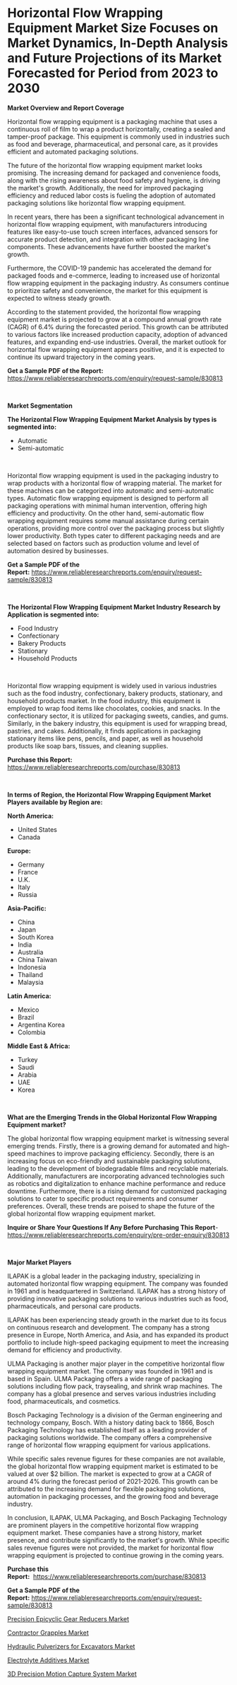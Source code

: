<p><h1>Horizontal Flow Wrapping Equipment Market Size Focuses on Market Dynamics, In-Depth Analysis and Future Projections of its Market Forecasted for Period from 2023 to 2030</h1></p><p><strong>Market Overview and Report Coverage</strong></p>
<p><p>Horizontal flow wrapping equipment is a packaging machine that uses a continuous roll of film to wrap a product horizontally, creating a sealed and tamper-proof package. This equipment is commonly used in industries such as food and beverage, pharmaceutical, and personal care, as it provides efficient and automated packaging solutions.</p><p>The future of the horizontal flow wrapping equipment market looks promising. The increasing demand for packaged and convenience foods, along with the rising awareness about food safety and hygiene, is driving the market's growth. Additionally, the need for improved packaging efficiency and reduced labor costs is fueling the adoption of automated packaging solutions like horizontal flow wrapping equipment.</p><p>In recent years, there has been a significant technological advancement in horizontal flow wrapping equipment, with manufacturers introducing features like easy-to-use touch screen interfaces, advanced sensors for accurate product detection, and integration with other packaging line components. These advancements have further boosted the market's growth.</p><p>Furthermore, the COVID-19 pandemic has accelerated the demand for packaged foods and e-commerce, leading to increased use of horizontal flow wrapping equipment in the packaging industry. As consumers continue to prioritize safety and convenience, the market for this equipment is expected to witness steady growth.</p><p>According to the statement provided, the horizontal flow wrapping equipment market is projected to grow at a compound annual growth rate (CAGR) of 6.4% during the forecasted period. This growth can be attributed to various factors like increased production capacity, adoption of advanced features, and expanding end-use industries. Overall, the market outlook for horizontal flow wrapping equipment appears positive, and it is expected to continue its upward trajectory in the coming years.</p></p>
<p><strong>Get a Sample PDF of the Report:</strong> <a href="https://www.reliableresearchreports.com/enquiry/request-sample/830813">https://www.reliableresearchreports.com/enquiry/request-sample/830813</a></p>
<p>&nbsp;</p>
<p><strong>Market Segmentation</strong></p>
<p><strong>The Horizontal Flow Wrapping Equipment Market Analysis by types is segmented into:</strong></p>
<p><ul><li>Automatic</li><li>Semi-automatic</li></ul></p>
<p>&nbsp;</p>
<p><p>Horizontal flow wrapping equipment is used in the packaging industry to wrap products with a horizontal flow of wrapping material. The market for these machines can be categorized into automatic and semi-automatic types. Automatic flow wrapping equipment is designed to perform all packaging operations with minimal human intervention, offering high efficiency and productivity. On the other hand, semi-automatic flow wrapping equipment requires some manual assistance during certain operations, providing more control over the packaging process but slightly lower productivity. Both types cater to different packaging needs and are selected based on factors such as production volume and level of automation desired by businesses.</p></p>
<p><strong>Get a Sample PDF of the Report:</strong>&nbsp;<a href="https://www.reliableresearchreports.com/enquiry/request-sample/830813">https://www.reliableresearchreports.com/enquiry/request-sample/830813</a></p>
<p>&nbsp;</p>
<p><strong>The Horizontal Flow Wrapping Equipment Market Industry Research by Application is segmented into:</strong></p>
<p><ul><li>Food Industry</li><li>Confectionary</li><li>Bakery Products</li><li>Stationary</li><li>Household Products</li></ul></p>
<p>&nbsp;</p>
<p><p>Horizontal flow wrapping equipment is widely used in various industries such as the food industry, confectionary, bakery products, stationary, and household products market. In the food industry, this equipment is employed to wrap food items like chocolates, cookies, and snacks. In the confectionary sector, it is utilized for packaging sweets, candies, and gums. Similarly, in the bakery industry, this equipment is used for wrapping bread, pastries, and cakes. Additionally, it finds applications in packaging stationary items like pens, pencils, and paper, as well as household products like soap bars, tissues, and cleaning supplies.</p></p>
<p><strong>Purchase this Report:</strong>&nbsp; <a href="https://www.reliableresearchreports.com/purchase/830813">https://www.reliableresearchreports.com/purchase/830813</a></p>
<p>&nbsp;</p>
<p><strong>In terms of Region, the Horizontal Flow Wrapping Equipment Market Players available by Region are:</strong></p>
<p>
    <p> <strong> North America: </strong>
        <ul>
            <li>United States</li>
            <li>Canada</li>
        </ul>
        </p> 
    <p> <strong> Europe: </strong>
        <ul>
            <li>Germany</li>
            <li>France</li>
            <li>U.K.</li>
            <li>Italy</li>
            <li>Russia</li>
        </ul>
        </p> 
    <p> <strong> Asia-Pacific: </strong>
        <ul>
            <li>China</li>
            <li>Japan</li>
            <li>South Korea</li>
            <li>India</li>
            <li>Australia</li>
            <li>China Taiwan</li>
            <li>Indonesia</li>
            <li>Thailand</li>
            <li>Malaysia</li>
        </ul>
        </p> 
    <p> <strong> Latin America: </strong>
        <ul>
            <li>Mexico</li>
            <li>Brazil</li>
            <li>Argentina Korea</li>
            <li>Colombia</li>
        </ul>
        </p> 
    <p> <strong> Middle East & Africa: </strong>
        <ul>
            <li>Turkey</li>
            <li>Saudi</li>
            <li>Arabia</li>
            <li>UAE</li>
            <li>Korea</li>
        </ul>
    </p>
    </p>
<p>&nbsp;</p>
<p><strong>What are the Emerging Trends in the Global Horizontal Flow Wrapping Equipment market?</strong></p>
<p><p>The global horizontal flow wrapping equipment market is witnessing several emerging trends. Firstly, there is a growing demand for automated and high-speed machines to improve packaging efficiency. Secondly, there is an increasing focus on eco-friendly and sustainable packaging solutions, leading to the development of biodegradable films and recyclable materials. Additionally, manufacturers are incorporating advanced technologies such as robotics and digitalization to enhance machine performance and reduce downtime. Furthermore, there is a rising demand for customized packaging solutions to cater to specific product requirements and consumer preferences. Overall, these trends are poised to shape the future of the global horizontal flow wrapping equipment market.</p></p>
<p><strong>Inquire or Share Your Questions If Any Before Purchasing This Report</strong>- <a href="https://www.reliableresearchreports.com/enquiry/pre-order-enquiry/830813">https://www.reliableresearchreports.com/enquiry/pre-order-enquiry/830813</a></p>
<p>&nbsp;</p>
<p><strong>Major Market Players</strong></p>
<p><p>ILAPAK is a global leader in the packaging industry, specializing in automated horizontal flow wrapping equipment. The company was founded in 1961 and is headquartered in Switzerland. ILAPAK has a strong history of providing innovative packaging solutions to various industries such as food, pharmaceuticals, and personal care products. </p><p>ILAPAK has been experiencing steady growth in the market due to its focus on continuous research and development. The company has a strong presence in Europe, North America, and Asia, and has expanded its product portfolio to include high-speed packaging equipment to meet the increasing demand for efficiency and productivity.</p><p>ULMA Packaging is another major player in the competitive horizontal flow wrapping equipment market. The company was founded in 1961 and is based in Spain. ULMA Packaging offers a wide range of packaging solutions including flow pack, traysealing, and shrink wrap machines. The company has a global presence and serves various industries including food, pharmaceuticals, and cosmetics.</p><p>Bosch Packaging Technology is a division of the German engineering and technology company, Bosch. With a history dating back to 1866, Bosch Packaging Technology has established itself as a leading provider of packaging solutions worldwide. The company offers a comprehensive range of horizontal flow wrapping equipment for various applications.</p><p>While specific sales revenue figures for these companies are not available, the global horizontal flow wrapping equipment market is estimated to be valued at over $2 billion. The market is expected to grow at a CAGR of around 4% during the forecast period of 2021-2026. This growth can be attributed to the increasing demand for flexible packaging solutions, automation in packaging processes, and the growing food and beverage industry.</p><p>In conclusion, ILAPAK, ULMA Packaging, and Bosch Packaging Technology are prominent players in the competitive horizontal flow wrapping equipment market. These companies have a strong history, market presence, and contribute significantly to the market's growth. While specific sales revenue figures were not provided, the market for horizontal flow wrapping equipment is projected to continue growing in the coming years.</p></p>
<p><strong>Purchase this Report:</strong>&nbsp;&nbsp;<a href="https://www.reliableresearchreports.com/purchase/830813">https://www.reliableresearchreports.com/purchase/830813</a></p>
<p></p>
<p><strong>Get a Sample PDF of the Report:</strong>&nbsp;<a href="https://www.reliableresearchreports.com/enquiry/request-sample/830813">https://www.reliableresearchreports.com/enquiry/request-sample/830813</a></p>
<p><p><a href="https://www.linkedin.com/pulse/precision-epicyclic-gear-reducers-market-size-2023-1kdbf/">Precision Epicyclic Gear Reducers Market</a></p><p><a href="https://github.com/gdfhhhj/Market-Research-Report-List-1/blob/main/contractor-grapples-market.md">Contractor Grapples Market</a></p><p><a href="https://github.com/gulaimolin/Market-Research-Report-List-1/blob/main/hydraulic-pulverizers-for-excavators-market.md">Hydraulic Pulverizers for Excavators Market</a></p><p><a href="https://medium.com/@mikemonahan1944/electrolyte-additives-market-size-growth-forecast-2023-2030-83c5864efe94">Electrolyte Additives Market</a></p><p><a href="https://www.linkedin.com/pulse/3d-precision-motion-capture-system-market-size-growth-forecast-1ra0f/">3D Precision Motion Capture System Market</a></p></p>